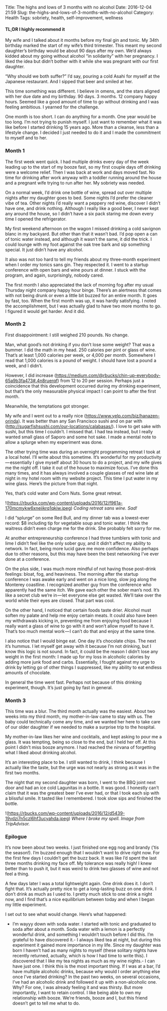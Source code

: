 Title: The highs and lows of 3 months with no alcohol
Date: 2016-12-04 21:59
Slug: the-highs-and-lows-of-3-months-with-no-alcohol
Category: Health
Tags: sobriety, health, self-improvement, wellness

#### TL;DR I highly recommend it

My wife and I talked about it months before my final gin and tonic. My 34th birthday marked the start of my wife’s third trimester. This meant my second daughter’s birthday would be about 90 days after my own. We’d always kidded about my going without alcohol “in solidarity” with her pregnancy. I liked the idea but didn’t bother with it while she was pregnant with our first daughter.

“Why should we both suffer?” I’d say, pouring a cold Asahi for myself at the Japanese restaurant. And I sipped that beer and smiled at her.

This time something was different. I believe in omens, and the stars aligned with her due date and my birthday. 90 days. 3 months. 12 company happy hours. Seemed like a good amount of time to go without drinking and I was feeling ambitious. I yearned for the challenge.

One month is too short. I can do anything for a month. One year would be too long. I’m not trying to punish myself. I just want to remember what it was like before I started drinking 15 years ago. More than a cleanse, less than a lifestyle change. I decided I just needed to do it and I made the commitment to myself and to her.

### Month 1

The first week went quick. I had multiple drinks every day of the week leading up to the start of my booze fast, so my first couple days off drinking were a welcome relief. Then I was back at work and days moved fast. No time for drinking after work anyway with a toddler running around the house and a pregnant wife trying to run after her. My sobriety was needed.

On a normal week, I’d drink one bottle of wine, spread out over multiple nights after my daughter goes to bed. Some nights I’d prefer the cleaner vibe of tea. Other nights I’d really want a peppery red wine, discover I didn’t have one, and drink nothing. Although I really like a good beer, I never kept any around the house, so I didn’t have a six pack staring me down every time I opened the refrigerator.

My first weekend afternoon on the wagon I missed drinking a cold savignon blanc in my backyard. But other than that it wasn’t bad. I’d pop open a can of tonic water instead, and although it wasn’t the same, it did the trick. I could lounge with my foot against the oak tree bark and sip something special. It just didn’t have any alcohol.

It also was not too hard to tell my friends about my three-month experiment when I order my tonics sans gin. They respected it. I went to a startup conference with open bars and wine pours at dinner. I stuck with the program, and again, surprisingly, nobody cared.

The first month I also appreciated the lack of morning fog after my usual Thursday night company happy hour binge. There’s an alertness that comes with not being drunk or even a little bit buzzed for an entire month. It goes by fast, too. When the first month was up, it was hardly satisfying. I noted the accomplishment, but I was actually glad to have two more months to go. I figured it would get harder. And it did.

### Month 2

First disappointment: I still weighed 210 pounds. No change.

Man, what good’s not drinking if you don’t lose some weight? That was a bummer. I did the math in my head. 250 calories per pint or glass of wine. That’s at least 1,000 calories per week, or 4,000 per month. Somewhere I read that 1,000 calories is a pound of weight. I should have lost a pound a week, and I didn’t.

However, I did increase (https://medium.com/@rbucks/chin-up-everybody-65a9b3fa473#.4n8ruerqf) from 12 to 20 per session. Perhaps just a coincidence that this development occurred during my drinking experiment, but that’s the only measurable physical impact I can point to after the first month.

Meanwhile, the temptations got stronger.

My wife and I went out to a really nice (https://www.yelp.com/biz/hanazen-orinda). It was better than any San Francisco sushi and on par with (http://sugarfishsushi.com/our-locations/calabasas/). I love to get sake with sushi, but this time I couldn’t. I missed that. I had tea instead, but I really wanted small glass of Saporo and some hot sake. I made a mental note to allow a splurge when my experiment was done.

The other trying time was during an overnight programming retreat I took at a local hotel. I’ll write about this sometime. It’s wonderful for my productivity — essentially I give myself about 30 hours to do a project, and my wife gives me the night off. I take it out of the house to maximize focus. I’ve done this many times, and it has always involved a couple glasses of red wine late at night in my hotel room with my website project. This time I put water in my wine glass. Here’s the picture from that night.

Yes, that’s cold water and Corn Nuts. Some great retreat.

!(https://rbucks.com/wp-content/uploads/2016/12/f961a-170mcmykw6xneiikrq1qkiw.jpeg)
*Coding retreat sans wine. Sad!*

I did “splurge” on some Red Bull, and my dinner tab was a lowest-ever record: $8 including tip for vegetable soup and tonic water. I think the waitress didn’t even charge me for the drink. She probably felt sorry for me.

At another entrepreneurship conference I had three tumblers with tonic and lime I didn’t feel like the only sober guy, and it didn’t affect my ability to network. In fact, being more lucid gave me more confidence. Also perhaps due to other reasons, but this may have been the best networking I’ve ever done at a conference.

On the plus side, I was much more mindful of not having those post-drink feelings: bloat, fog, and heaviness. The morning after the startup conference I was awake early and went on a nice long, slow jog along the Monterey coastline. I recognized another guy from the conference who apparently had the same itch. We gave each other the sober man’s nod. It’s like a secret club we’re in — let everyone else get wasted. We’ll take over the world while their eyes are closed. That part was cool.

On the other hand, I noticed that certain foods taste drier. Alcohol must soften my palate and help me enjoy certain meats. It could also have been my withdrawals kicking in, preventing me from enjoying food because I really want a glass of wine to go with it and won’t allow myself to have it. That’s too much mental work — I can’t do that and enjoy at the same time.

I also notice that I would binge eat. One day it’s chocolate chips. The next it’s hummus. I let myself get away with it because I’m not drinking, but I know this logic is not sound. In fact, it could be the reason I didn’t lose any weight in the first month: I made up for my loss in alcoholic calories by adding more junk food and carbs. Essentially, I fought against my urge to drink by letting go of other things I suppressed, like my ability to eat endless amounts of chocolate.

In general the time went fast. Perhaps not because of this drinking experiment, though. It’s just going by fast in general.

### Month 3

This time was a blur. The third month actually was the easiest. About two weeks into my third month, my mother-in-law came to stay with us. The baby could technically come any time, and we wanted her here to take care of our older daughter if we needed to make a surprise trip to the hospital.

My mother-in-law likes her wine and cocktails, and kept asking to pour me a glass. It was tempting, being so close to the end, but I held her off. At this point I didn’t miss booze anymore. I had reached the nirvana of forgetting what I liked about drinking alcohol.

It’s an interesting place to be. I still wanted to drink, I think because I actually like the taste, but the urge was not nearly as strong as it was in the first two months.

The night that my second daughter was born, I went to the BBQ joint next door and had an ice cold Lagunitas in a bottle. It was good. I honestly can’t claim that it was the greatest beer I’ve ever had, or that I took each sip with a blissful smile. It tasted like I remembered. I took slow sips and finished the bottle.

!(https://rbucks.com/wp-content/uploads/2016/12/d5439-19vdzi7n5czl6hf3ucyahda.jpeg)
*Where I broke my spell. Image from TripAdvisor.*

### Epilogue

It’s now been about two weeks. I just finished one egg nog and brandy (’tis the season!). I’m buzzed enough that I wouldn’t want to drive right now. For the first few days I couldn’t get the buzz back. It was like I’d spent the last three months drinking my face off. My tolerance was really high! I knew better than to push it, but it was weird to drink two glasses of wine and not feel a thing.

A few days later I was a total lightweight again. One drink does it. I don’t fight that. It’s actually pretty nice to get a long-lasting buzz on one drink. I don’t drink as much as I used to. I pretty much stick to one drink a night now, and I find that’s a nice equilibrium between today and when I began my little experiment.

I set out to see what would change. Here’s what happened:

- I’m wayyy down with soda water. I started with tonic and graduated to soda after about a month. Soda water with a lemon is a perfectly wonderful drink, and something I wouldn’t touch before I did this. I’m grateful to have discovered it.- I always liked tea at night, but during this experiment it gained more importance in my life. Since my daughter was born I haven’t had as many nights to myself (these solitary nights have recently returned, actually, which is how I had time to write this). I discovered that I like my tea nights as much as my wine nights.- I can have just one. I think this is the most important thing. If I was at a bar, I’d have multiple alcoholic drinks, because why would I order anything else once I’ve started drinking? In the past two weeks, on several occasions, I’ve had an alcoholic drink and followed it up with a non-alcoholic one. Why? For one, I was already feeling it and was thirsty. But more importantly, I want to retain control. I like being able to own my relationship with booze. We’re friends, booze and I, but this friend doesn’t get to tell me what to do.